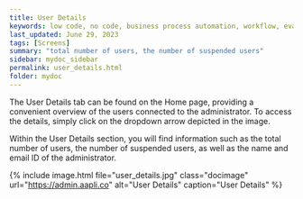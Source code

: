 ```yaml
---
title: User Details
keywords: low code, no code, business process automation, workflow, evaluation matrixs
last_updated: June 29, 2023
tags: [Screens]
summary: "total number of users, the number of suspended users"
sidebar: mydoc_sidebar
permalink: user_details.html
folder: mydoc
---
```


The User Details tab can be found on the Home page, providing a convenient overview of the users connected to the administrator. To access the details, simply click on the dropdown arrow depicted in the image.

Within the User Details section, you will find information such as the total number of users, the number of suspended users, as well as the name and email ID of the administrator.

{% include image.html file="user_details.jpg" class="docimage" url="https://admin.aapli.co" alt="User Details" caption="User Details" %}